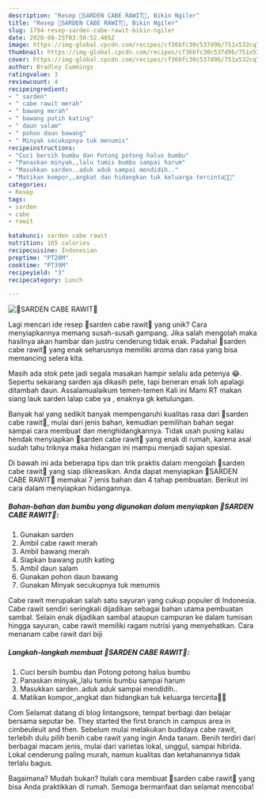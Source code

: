 ```yaml
---
description: "Resep 💜SARDEN CABE RAWIT💜, Bikin Ngiler"
title: "Resep 💜SARDEN CABE RAWIT💜, Bikin Ngiler"
slug: 1794-resep-sarden-cabe-rawit-bikin-ngiler
date: 2020-08-25T03:50:52.405Z
image: https://img-global.cpcdn.com/recipes/cf36bfc30c537d9b/751x532cq70/💜sarden-cabe-rawit💜-foto-resep-utama.jpg
thumbnail: https://img-global.cpcdn.com/recipes/cf36bfc30c537d9b/751x532cq70/💜sarden-cabe-rawit💜-foto-resep-utama.jpg
cover: https://img-global.cpcdn.com/recipes/cf36bfc30c537d9b/751x532cq70/💜sarden-cabe-rawit💜-foto-resep-utama.jpg
author: Bradley Cummings
ratingvalue: 3
reviewcount: 4
recipeingredient:
- " sarden"
- " cabe rawit merah"
- " bawang merah"
- " bawang putih kating"
- " daun salam"
- " pohon daun bawang"
- " Minyak secukupnya tuk menumis"
recipeinstructions:
- "Cuci bersih bumbu dan Potong potong halus bumbu"
- "Panaskan minyak,,lalu tumis bumbu sampai harum"
- "Masukkan sarden..aduk aduk sampai mendidih.."
- "Matikan kompor,,angkat dan hidangkan tuk keluarga tercinta💜😘"
categories:
- Resep
tags:
- sarden
- cabe
- rawit

katakunci: sarden cabe rawit 
nutrition: 165 calories
recipecuisine: Indonesian
preptime: "PT28M"
cooktime: "PT39M"
recipeyield: "3"
recipecategory: Lunch

---
```



![💜SARDEN CABE RAWIT💜](https://img-global.cpcdn.com/recipes/cf36bfc30c537d9b/751x532cq70/💜sarden-cabe-rawit💜-foto-resep-utama.jpg)

Lagi mencari ide resep 💜sarden cabe rawit💜 yang unik? Cara menyiapkannya memang susah-susah gampang. Jika salah mengolah maka hasilnya akan hambar dan justru cenderung tidak enak. Padahal 💜sarden cabe rawit💜 yang enak seharusnya memiliki aroma dan rasa yang bisa memancing selera kita.

Masih ada stok pete jadi segala masakan hampir selalu ada petenya 😂. Sepertu sekarang sarden aja dikasih pete, tapi beneran enak loh apalagi ditambah daun. Assalamualaikum temen-temen Kali ini Mami RT makan siang lauk sarden lalap cabe ya , enaknya gk ketulungan.

Banyak hal yang sedikit banyak mempengaruhi kualitas rasa dari 💜sarden cabe rawit💜, mulai dari jenis bahan, kemudian pemilihan bahan segar sampai cara membuat dan menghidangkannya. Tidak usah pusing kalau hendak menyiapkan 💜sarden cabe rawit💜 yang enak di rumah, karena asal sudah tahu triknya maka hidangan ini mampu menjadi sajian spesial.


Di bawah ini ada beberapa tips dan trik praktis dalam mengolah 💜sarden cabe rawit💜 yang siap dikreasikan. Anda dapat menyiapkan 💜SARDEN CABE RAWIT💜 memakai 7 jenis bahan dan 4 tahap pembuatan. Berikut ini cara dalam menyiapkan hidangannya.

<!--inarticleads1-->

##### Bahan-bahan dan bumbu yang digunakan dalam menyiapkan 💜SARDEN CABE RAWIT💜:

1. Gunakan  sarden
1. Ambil  cabe rawit merah
1. Ambil  bawang merah
1. Siapkan  bawang putih kating
1. Ambil  daun salam
1. Gunakan  pohon daun bawang
1. Gunakan  Minyak secukupnya tuk menumis


Cabe rawit merupakan salah satu sayuran yang cukup populer di Indonesia. Cabe rawit sendiri seringkali dijadikan sebagai bahan utama pembuatan sambal. Selain enak dijadikan sambal ataupun campuran ke dalam tumisan hingga sayuran, cabe rawit memiliki ragam nutrisi yang menyehatkan. Cara menanam cabe rawit dari biji 

<!--inarticleads2-->

##### Langkah-langkah membuat 💜SARDEN CABE RAWIT💜:

1. Cuci bersih bumbu dan Potong potong halus bumbu
1. Panaskan minyak,,lalu tumis bumbu sampai harum
1. Masukkan sarden..aduk aduk sampai mendidih..
1. Matikan kompor,,angkat dan hidangkan tuk keluarga tercinta💜😘


Com Selamat datang di blog lintangsore, tempat berbagi dan belajar bersama seputar be. They started the first branch in campus area in cimbeuleuit and then. Sebelum mulai melakukan budidaya cabe rawit, terlebih dulu pilih benih cabe rawit yang ingin Anda tanam. Benih terdiri dari berbagai macam jenis, mulai dari varietas lokal, unggul, sampai hibrida. Lokal cenderung paling murah, namun kualitas dan ketahanannya tidak terlalu bagus. 

Bagaimana? Mudah bukan? Itulah cara membuat 💜sarden cabe rawit💜 yang bisa Anda praktikkan di rumah. Semoga bermanfaat dan selamat mencoba!
